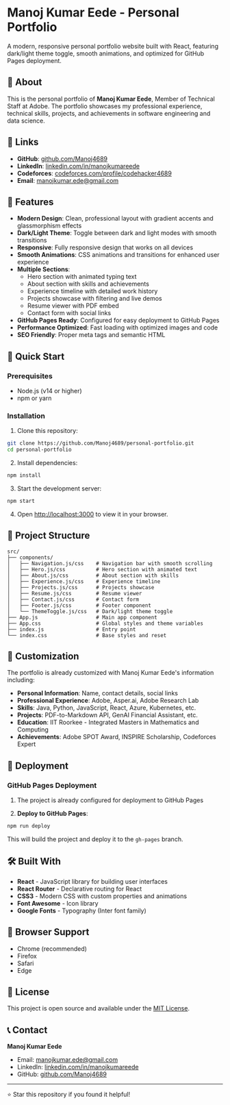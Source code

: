 # Manoj Kumar Eede - Personal Portfolio

A modern, responsive personal portfolio website built with React, featuring dark/light theme toggle, smooth animations, and optimized for GitHub Pages deployment.

## 🌟 About

This is the personal portfolio of **Manoj Kumar Eede**, Member of Technical Staff at Adobe. The portfolio showcases my professional experience, technical skills, projects, and achievements in software engineering and data science.

## 🔗 Links

- **GitHub**: [github.com/Manoj4689](https://github.com/Manoj4689)
- **LinkedIn**: [linkedin.com/in/manojkumareede](https://linkedin.com/in/manojkumareede)
- **Codeforces**: [codeforces.com/profile/codehacker4689](https://codeforces.com/profile/codehacker4689)
- **Email**: manojkumar.ede@gmail.com

## 🌟 Features

- **Modern Design**: Clean, professional layout with gradient accents and glassmorphism effects
- **Dark/Light Theme**: Toggle between dark and light modes with smooth transitions
- **Responsive**: Fully responsive design that works on all devices
- **Smooth Animations**: CSS animations and transitions for enhanced user experience
- **Multiple Sections**:
  - Hero section with animated typing text
  - About section with skills and achievements
  - Experience timeline with detailed work history
  - Projects showcase with filtering and live demos
  - Resume viewer with PDF embed
  - Contact form with social links
- **GitHub Pages Ready**: Configured for easy deployment to GitHub Pages
- **Performance Optimized**: Fast loading with optimized images and code
- **SEO Friendly**: Proper meta tags and semantic HTML

## 🚀 Quick Start

### Prerequisites

- Node.js (v14 or higher)
- npm or yarn

### Installation

1. Clone this repository:
```bash
git clone https://github.com/Manoj4689/personal-portfolio.git
cd personal-portfolio
```

2. Install dependencies:
```bash
npm install
```

3. Start the development server:
```bash
npm start
```

4. Open [http://localhost:3000](http://localhost:3000) to view it in your browser.

## 📁 Project Structure

```
src/
├── components/
│   ├── Navigation.js/css    # Navigation bar with smooth scrolling
│   ├── Hero.js/css          # Hero section with animated text
│   ├── About.js/css         # About section with skills
│   ├── Experience.js/css    # Experience timeline
│   ├── Projects.js/css      # Projects showcase
│   ├── Resume.js/css        # Resume viewer
│   ├── Contact.js/css       # Contact form
│   ├── Footer.js/css        # Footer component
│   └── ThemeToggle.js/css   # Dark/light theme toggle
├── App.js                   # Main app component
├── App.css                  # Global styles and theme variables
├── index.js                 # Entry point
└── index.css                # Base styles and reset
```

## 🎨 Customization

The portfolio is already customized with Manoj Kumar Eede's information including:

- **Personal Information**: Name, contact details, social links
- **Professional Experience**: Adobe, Asper.ai, Adobe Research Lab
- **Skills**: Java, Python, JavaScript, React, Azure, Kubernetes, etc.
- **Projects**: PDF-to-Markdown API, GenAI Financial Assistant, etc.
- **Education**: IIT Roorkee - Integrated Masters in Mathematics and Computing
- **Achievements**: Adobe SPOT Award, INSPIRE Scholarship, Codeforces Expert

## 🚀 Deployment

### GitHub Pages Deployment

1. The project is already configured for deployment to GitHub Pages

2. **Deploy to GitHub Pages**:
```bash
npm run deploy
```

This will build the project and deploy it to the `gh-pages` branch.

## 🛠️ Built With

- **React** - JavaScript library for building user interfaces
- **React Router** - Declarative routing for React
- **CSS3** - Modern CSS with custom properties and animations
- **Font Awesome** - Icon library
- **Google Fonts** - Typography (Inter font family)

## 📱 Browser Support

- Chrome (recommended)
- Firefox
- Safari
- Edge

## 📄 License

This project is open source and available under the [MIT License](LICENSE).

## 📞 Contact

**Manoj Kumar Eede**
- Email: manojkumar.ede@gmail.com
- LinkedIn: [linkedin.com/in/manojkumareede](https://linkedin.com/in/manojkumareede)
- GitHub: [github.com/Manoj4689](https://github.com/Manoj4689)

---

⭐ Star this repository if you found it helpful! 
